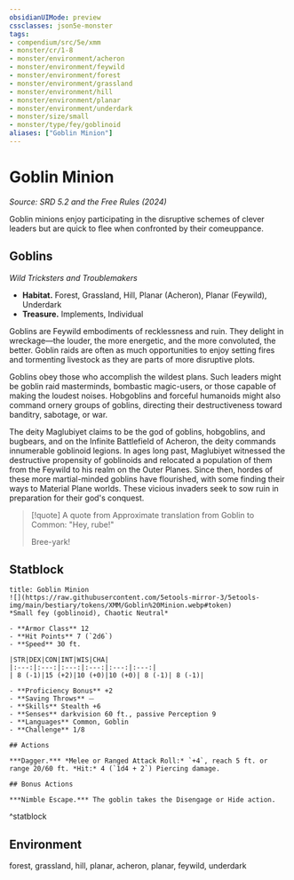 ```yaml
---
obsidianUIMode: preview
cssclasses: json5e-monster
tags:
- compendium/src/5e/xmm
- monster/cr/1-8
- monster/environment/acheron
- monster/environment/feywild
- monster/environment/forest
- monster/environment/grassland
- monster/environment/hill
- monster/environment/planar
- monster/environment/underdark
- monster/size/small
- monster/type/fey/goblinoid
aliases: ["Goblin Minion"]
---
```

# Goblin Minion
*Source: SRD 5.2 and the Free Rules (2024)*  

Goblin minions enjoy participating in the disruptive schemes of clever leaders but are quick to flee when confronted by their comeuppance.

## Goblins

*Wild Tricksters and Troublemakers*

- **Habitat.** Forest, Grassland, Hill, Planar (Acheron), Planar (Feywild), Underdark  
- **Treasure.** Implements, Individual  

Goblins are Feywild embodiments of recklessness and ruin. They delight in wreckage—the louder, the more energetic, and the more convoluted, the better. Goblin raids are often as much opportunities to enjoy setting fires and tormenting livestock as they are parts of more disruptive plots.

Goblins obey those who accomplish the wildest plans. Such leaders might be goblin raid masterminds, bombastic magic-users, or those capable of making the loudest noises. Hobgoblins and forceful humanoids might also command ornery groups of goblins, directing their destructiveness toward banditry, sabotage, or war.

The deity Maglubiyet claims to be the god of goblins, hobgoblins, and bugbears, and on the Infinite Battlefield of Acheron, the deity commands innumerable goblinoid legions. In ages long past, Maglubiyet witnessed the destructive propensity of goblinoids and relocated a population of them from the Feywild to his realm on the Outer Planes. Since then, hordes of these more martial-minded goblins have flourished, with some finding their ways to Material Plane worlds. These vicious invaders seek to sow ruin in preparation for their god's conquest.

> [!quote] A quote from Approximate translation from Goblin to Common: "Hey, rube!"  
> 
> Bree-yark!


## Statblock

```ad-statblock
title: Goblin Minion
![](https://raw.githubusercontent.com/5etools-mirror-3/5etools-img/main/bestiary/tokens/XMM/Goblin%20Minion.webp#token)
*Small fey (goblinoid), Chaotic Neutral*

- **Armor Class** 12
- **Hit Points** 7 (`2d6`)
- **Speed** 30 ft.

|STR|DEX|CON|INT|WIS|CHA|
|:---:|:---:|:---:|:---:|:---:|:---:|
| 8 (-1)|15 (+2)|10 (+0)|10 (+0)| 8 (-1)| 8 (-1)|

- **Proficiency Bonus** +2
- **Saving Throws** ⏤
- **Skills** Stealth +6
- **Senses** darkvision 60 ft., passive Perception 9
- **Languages** Common, Goblin
- **Challenge** 1/8

## Actions

***Dagger.*** *Melee or Ranged Attack Roll:* `+4`, reach 5 ft. or range 20/60 ft. *Hit:* 4 (`1d4 + 2`) Piercing damage.

## Bonus Actions

***Nimble Escape.*** The goblin takes the Disengage or Hide action.
```
^statblock

## Environment

forest, grassland, hill, planar, acheron, planar, feywild, underdark